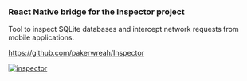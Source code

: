 ### React Native bridge for the Inspector project

Tool to inspect SQLite databases and intercept network requests from mobile applications.

https://github.com/pakerwreah/Inspector

[![inspector](https://img.shields.io/github/v/release/pakerwreah/Inspector?label=Inspector)](https://github.com/pakerwreah/Inspector/releases/latest)
